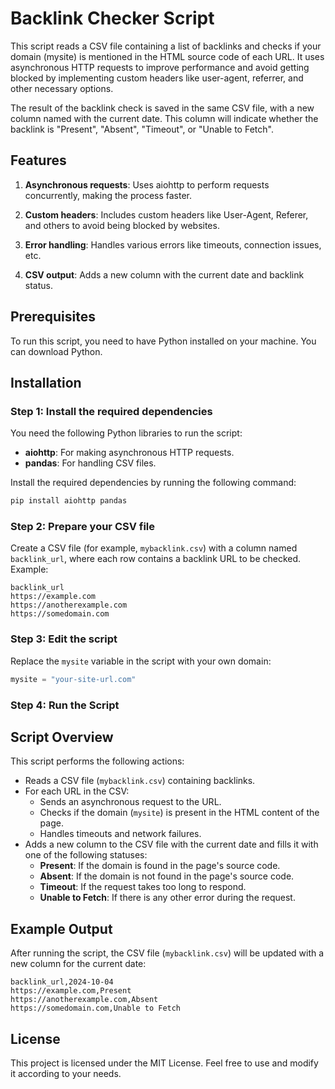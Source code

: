# Backlink Checker Script
This script reads a CSV file containing a list of backlinks and checks if your domain (mysite) is mentioned in the HTML source code of each URL. It uses asynchronous HTTP requests to improve performance and avoid getting blocked by implementing custom headers like user-agent, referrer, and other necessary options.

The result of the backlink check is saved in the same CSV file, with a new column named with the current date. This column will indicate whether the backlink is "Present", "Absent", "Timeout", or "Unable to Fetch".

## Features
1. **Asynchronous requests**: Uses aiohttp to perform requests concurrently, making the process faster.

2. **Custom headers**: Includes custom headers like User-Agent, Referer, and others to avoid being blocked by websites.

3. **Error handling**: Handles various errors like timeouts, connection issues, etc.

4. **CSV output**: Adds a new column with the current date and backlink status.

## Prerequisites

To run this script, you need to have Python installed on your machine. You can download Python.


## Installation

### Step 1: Install the required dependencies

You need the following Python libraries to run the script:

- **aiohttp**: For making asynchronous HTTP requests.
- **pandas**: For handling CSV files.

Install the required dependencies by running the following command:

```bash
pip install aiohttp pandas
```
### Step 2: Prepare your CSV file

Create a CSV file (for example, `mybacklink.csv`) with a column named `backlink_url`, where each row contains a backlink URL to be checked. Example:

```csv
backlink_url
https://example.com
https://anotherexample.com
https://somedomain.com
```

### Step 3: Edit the script

Replace the `mysite` variable in the script with your own domain:

```python
mysite = "your-site-url.com"  
```

### Step 4: Run the Script


## Script Overview

This script performs the following actions:

- Reads a CSV file (`mybacklink.csv`) containing backlinks.
- For each URL in the CSV:
  - Sends an asynchronous request to the URL.
  - Checks if the domain (`mysite`) is present in the HTML content of the page.
  - Handles timeouts and network failures.
- Adds a new column to the CSV file with the current date and fills it with one of the following statuses:
  - **Present**: If the domain is found in the page's source code.
  - **Absent**: If the domain is not found in the page's source code.
  - **Timeout**: If the request takes too long to respond.
  - **Unable to Fetch**: If there is any other error during the request.

## Example Output

After running the script, the CSV file (`mybacklink.csv`) will be updated with a new column for the current date:

```csv
backlink_url,2024-10-04
https://example.com,Present
https://anotherexample.com,Absent
https://somedomain.com,Unable to Fetch
```
## License
This project is licensed under the MIT License. Feel free to use and modify it according to your needs.
